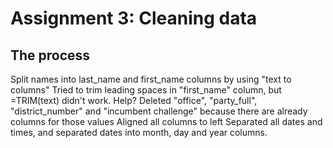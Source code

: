 # Assignment 3: Cleaning data 
## The process 

Split names into last_name and first_name columns by using "text to columns" 
Tried to trim leading spaces in "first_name" column, but =TRIM(text) didn't work. Help? 
Deleted "office", "party_full", "district_number" and "incumbent challenge" because there are already columns for those values Aligned all columns to left 
Separated all dates and times, and separated dates into month, day and year columns. 
